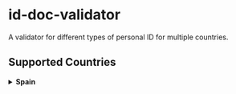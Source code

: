 # id-doc-validator

A validator for different types of personal ID for multiple countries.

## Supported Countries

<!-- ### Spain (ES)
- **Supported ID Documents:**
  - DNI (Documento Nacional de Identidad)
  - NIF (Número de Identificación Fiscal)
  - NIE (Número de Identificación de Extranjero)
  - Passport
  - VAT (Value Added Tax ID) -->

<details>
<summary><strong>Spain</strong></summary>

- **Supported ID Documents:**
  - DNI (Documento Nacional de Identidad)
  - NIF (Número de Identificación Fiscal)
  - NIE (Número de Identificación de Extranjero)
  - Passport
  - VAT (Value Added Tax ID)

</details>
